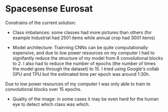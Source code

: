 # Spacesense Eurosat

Constrains of the current solution:


* Class imbalances: some classes had more pictures than others (for example Industrial had 2501 items while annual crop had 3001 items)

* Model architecture: Trainning CNNs can be quite computationally expensive, and due to low power 
resources on my computer I had to signifantly reduce the structure of my model from 6 convolutional blocks to 2. I also had to reduce the number of epochs
(the number of times the model goes through the dataset) to 15. I tried using Google's collab GPU and TPU but the estimated time per epoch was around 1:30h. 


Due to low power resources of my computer I was only able to train to convolutional blocks over 15 epochs. 






* Quality of the image: in some cases it may be even hard for the human eye to detect which class was which. 
